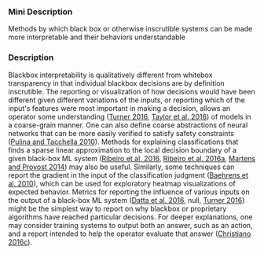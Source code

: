 ### Mini Description

Methods by which black box or otherwise inscrutible systems can be made more interpretable and their behaviors understandable

### Description

Blackbox interpretability is qualitatively different from whitebox transparency in that individual blackbox decisions are by definition inscrutible. The reporting or visualization of how decisions would have been different given different variations of the inputs, or reporting which of the input's features were most important in making a decision, allows an operator some understanding ([Turner 2016](https://arxiv.org/pdf/1606.09517.pdf), [Taylor et al. 2016](https://intelligence.org/files/AlignmentMachineLearning.pdf)) of models in a coarse-grain manner. One can also define coarse abstractions of neural networks that can be more easily verified to satisfy safety constraints ([Pulina and Tacchella 2010](https://pdfs.semanticscholar.org/72e5/5b90b5b791646266b0da8f6528d99aa96be5.pdf)). Methods for explaining classifications that finds a sparse linear approximation to the local decision boundary of a given black-box ML system ([Ribeiro et al. 2016](https://pdfs.semanticscholar.org/2f99/1be8d35e4c1a45bfb0d646673b1ef5239a1f.pdf), [Ribeiro et al. 2016a](http://www.kdd.org/kdd2016/papers/files/rfp0573-ribeiroA.pdf), [Martens and Provost 2014](pages.stern.nyu.edu/%7Efprovost/Papers/MartensProvost_Explaining.pdf)) may also be useful. Similarly, some techniques can report the gradient in the input of the classification judgment ([Baehrens et al. 2010](http://is.tuebingen.mpg.de/fileadmin/user_upload/files/publications/baehrens10a_%5B0%5D.pdf)), which can be used for exploratory heatmap visualizations of expected behavior. Metrics for reporting the influence of various inputs on the output of a black-box ML system ([Datta et al. 2016](https://www.andrew.cmu.edu/user/danupam/datta-sen-zick-oakland16.pdf), null, [Turner 2016](https://arxiv.org/pdf/1606.09517.pdf)) might be the simplest way to report on why blackbox or proprietary algorithms have reached particular decisions. For deeper explanations, one may consider training systems to output both an answer, such as an action, and a report intended to help the operator evaluate that answer ([Christiano 2016c](https://medium.com/ai-control/the-informed-oversight-problem-1b51b4f66b35)).
